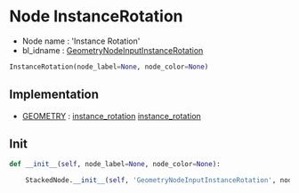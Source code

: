 # Node InstanceRotation

- Node name : 'Instance Rotation'
- bl_idname : [GeometryNodeInputInstanceRotation](https://docs.blender.org/api/current/bpy.types.GeometryNodeInputInstanceRotation.html)


``` python
InstanceRotation(node_label=None, node_color=None)
```
## Implementation

- [GEOMETRY](/docs/GeoNodes/GEOMETRY.md) : [instance_rotation](/docs/GeoNodes/GEOMETRY.md#instance_rotation) [instance_rotation](/docs/GeoNodes/GEOMETRY.md#instance_rotation)

## Init

``` python
def __init__(self, node_label=None, node_color=None):

    StackedNode.__init__(self, 'GeometryNodeInputInstanceRotation', node_label=node_label, node_color=node_color)
```
